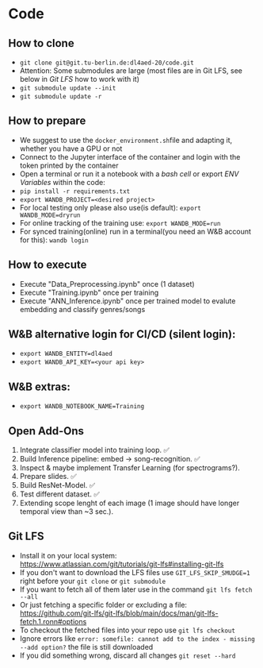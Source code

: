 # Code

## How to clone
* ```git clone git@git.tu-berlin.de:dl4aed-20/code.git```
* Attention: Some submodules are large (most files are in Git LFS, see below in *Git LFS* how to work with it)
* ```git submodule update --init```
* ```git submodule update -r```

## How to prepare
* We suggest to use the ```docker_environment.sh```file and adapting it, whether you have a GPU or not
* Connect to the Jupyter interface of the container and login with the token printed by the container
* Open a terminal or run it a notebook with a _bash cell_ or export _ENV Variables_ within the code:
 * ```pip install -r requirements.txt```
 * ```export WANDB_PROJECT=<desired project>```
 * For local testing only please also use(is default):
 ```export WANDB_MODE=dryrun```
 * For online tracking of the training use:
 ```export WANDB_MODE=run```
 * For synced training(online) run in a terminal(you need an W&B account for this):
 ```wandb login```

## How to execute
* Execute "Data_Preprocessing.ipynb" once (1 dataset)
* Execute "Training.ipynb" once per training
* Execute "ANN_Inference.ipynb" once per trained model to evalute embedding and classify genres/songs

## W&B alternative login for CI/CD (silent login):
* ```export WANDB_ENTITY=dl4aed```
* ```export WANDB_API_KEY=<your api key>```

## W&B extras:
* ```export WANDB_NOTEBOOK_NAME=Training```

## Open Add-Ons

1. Integrate classifier model into training loop. ✅ 
2. Build Inference pipeline: embed -> song-recognition. ✅ 
3. Inspect & maybe implement Transfer Learning (for spectrograms?).
4. Prepare slides. ✅ 
5. Build ResNet-Model. ✅ 
6. Test different dataset. ✅
7. Extending scope lenght of each image (1 image should have longer temporal view than ~3 sec.).

## Git LFS
* Install it on your local system: https://www.atlassian.com/git/tutorials/git-lfs#installing-git-lfs
* If you don't want to download the LFS files use ```GIT_LFS_SKIP_SMUDGE=1``` right before your ```git clone``` or ```git submodule```
* If you want to fetch all of them later use in the command ```git lfs fetch --all```
* Or just fetching a specific folder or excluding a file: https://github.com/git-lfs/git-lfs/blob/main/docs/man/git-lfs-fetch.1.ronn#options
* To checkout the fetched files into your repo use ```git lfs checkout```
* Ignore errors like ```error: somefile: cannot add to the index - missing --add option?``` the file is still downloaded
* If you did something wrong, discard all changes ```git reset --hard```